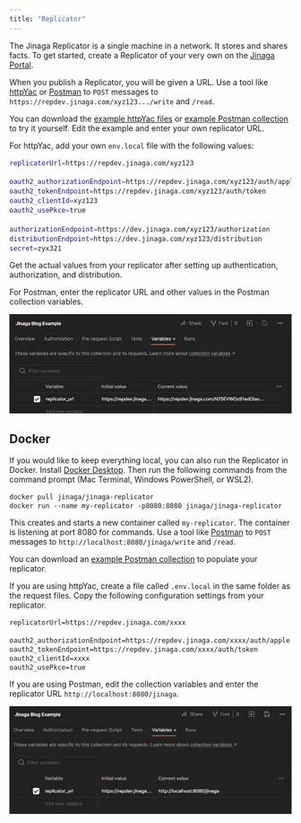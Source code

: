 ```yaml
---
title: "Replicator"
---
```


The Jinaga Replicator is a single machine in a network.
It stores and shares facts.
To get started, create a Replicator of your very own on the [Jinaga Portal](https://dev.jinaga.com/).

When you publish a Replicator, you will be given a URL.
Use a tool like [httpYac](https://httpyac.github.io/) or [Postman](https://www.postman.com/) to `POST` messages to `https://repdev.jinaga.com/xyz123.../write` and `/read`.

You can download the <a href="/HttpFiles.zip" download>example httpYac files</a> or <a href="/Jinaga%20Blog%20Example.postman_collection.json" download>example Postman collection</a> to try it yourself.
Edit the example and enter your own replicator URL.

For httpYac, add your own `env.local` file with the following values:

```bash
replicatorUrl=https://repdev.jinaga.com/xyz123

oauth2_authorizationEndpoint=https://repdev.jinaga.com/xyz123/auth/apple
oauth2_tokenEndpoint=https://repdev.jinaga.com/xyz123/auth/token
oauth2_clientId=xyz123
oauth2_usePkce=true

authorizationEndpoint=https://dev.jinaga.com/xyz123/authorization
distributionEndpoint=https://dev.jinaga.com/xyz123/distribution
secret=zyx321
```

Get the actual values from your replicator after setting up authentication, authorization, and distribution.

For Postman, enter the replicator URL and other values in the Postman collection variables.

![Enter the replicator URL in the Postman collection variables](./attachments/postman.png)

## Docker

If you would like to keep everything local, you can also run the Replicator in Docker.
Install [Docker Desktop](https://www.docker.com/products/docker-desktop/).
Then run the following commands from the command prompt (Mac Terminal, Windows PowerShell, or WSL2).

```
docker pull jinaga/jinaga-replicator
docker run --name my-replicator -p8080:8080 jinaga/jinaga-replicator
```

This creates and starts a new container called `my-replicator`.
The container is listening at port 8080 for commands.
Use a tool like [Postman](https://www.postman.com/) to `POST` messages to `http://localhost:8080/jinaga/write` and `/read`.

You can download an <a href="/Jinaga%20Blog%20Example.postman_collection.json" download>example Postman collection</a> to populate your replicator.

If you are using httpYac, create a file called `.env.local` in the same folder as the request files.
Copy the following configuration settings from your replicator.

```
replicatorUrl=https://repdev.jinaga.com/xxxx

oauth2_authorizationEndpoint=https://repdev.jinaga.com/xxxx/auth/apple
oauth2_tokenEndpoint=https://repdev.jinaga.com/xxxx/auth/token
oauth2_clientId=xxxx
oauth2_usePkce=true
```

If you are using Postman, edit the collection variables and enter the replicator URL `http://localhost:8080/jinaga`.

![Enter the local replicator URL in the Postman collection variables](./attachments/postman_localhost.png)
